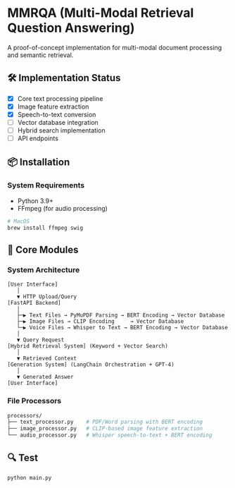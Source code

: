 # MMRQA (Multi-Modal Retrieval Question Answering)

A proof-of-concept implementation for multi-modal document processing and semantic retrieval.

## 🛠️ Implementation Status
- [x] Core text processing pipeline
- [x] Image feature extraction
- [x] Speech-to-text conversion
- [ ] Vector database integration
- [ ] Hybrid search implementation
- [ ] API endpoints

## 📦 Installation

### System Requirements
- Python 3.9+
- FFmpeg (for audio processing)
```bash
# MacOS
brew install ffmpeg swig
```

## 🧠 Core Modules

### System Architecture
```plaintext
[User Interface]
   │
   ▼ HTTP Upload/Query
[FastAPI Backend]
   │
   ├─▶ Text Files → PyMuPDF Parsing → BERT Encoding → Vector Database
   ├─▶ Image Files → CLIP Encoding     → Vector Database
   └─▶ Voice Files → Whisper to Text → BERT Encoding → Vector Database
   │
   ▼ Query Request
[Hybrid Retrieval System] (Keyword + Vector Search)
   │
   ▼ Retrieved Context
[Generation System] (LangChain Orchestration + GPT-4)
   │
   ▼ Generated Answer
[User Interface]
```
### File Processors
```bash
processors/
├── text_processor.py    # PDF/Word parsing with BERT encoding
├── image_processor.py   # CLIP-based image feature extraction
└── audio_processor.py   # Whisper speech-to-text + BERT encoding
```

## 🔍 Test
```bash
python main.py
```
